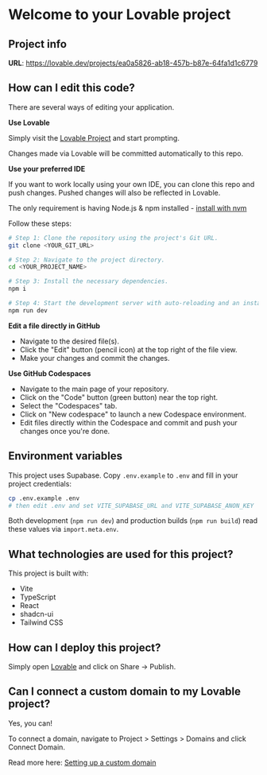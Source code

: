 # Welcome to your Lovable project

## Project info

**URL**: https://lovable.dev/projects/ea0a5826-ab18-457b-b87e-64fa1d1c6779

## How can I edit this code?

There are several ways of editing your application.

**Use Lovable**

Simply visit the [Lovable Project](https://lovable.dev/projects/ea0a5826-ab18-457b-b87e-64fa1d1c6779) and start prompting.

Changes made via Lovable will be committed automatically to this repo.

**Use your preferred IDE**

If you want to work locally using your own IDE, you can clone this repo and push changes. Pushed changes will also be reflected in Lovable.

The only requirement is having Node.js & npm installed - [install with nvm](https://github.com/nvm-sh/nvm#installing-and-updating)

Follow these steps:

```sh
# Step 1: Clone the repository using the project's Git URL.
git clone <YOUR_GIT_URL>

# Step 2: Navigate to the project directory.
cd <YOUR_PROJECT_NAME>

# Step 3: Install the necessary dependencies.
npm i

# Step 4: Start the development server with auto-reloading and an instant preview.
npm run dev
```

**Edit a file directly in GitHub**

- Navigate to the desired file(s).
- Click the "Edit" button (pencil icon) at the top right of the file view.
- Make your changes and commit the changes.

**Use GitHub Codespaces**

- Navigate to the main page of your repository.
- Click on the "Code" button (green button) near the top right.
- Select the "Codespaces" tab.
- Click on "New codespace" to launch a new Codespace environment.
 - Edit files directly within the Codespace and commit and push your changes once you're done.

## Environment variables

This project uses Supabase. Copy `.env.example` to `.env` and fill in your project credentials:

```sh
cp .env.example .env
# then edit .env and set VITE_SUPABASE_URL and VITE_SUPABASE_ANON_KEY
```

Both development (`npm run dev`) and production builds (`npm run build`) read these values via `import.meta.env`.

## What technologies are used for this project?

This project is built with:

- Vite
- TypeScript
- React
- shadcn-ui
- Tailwind CSS

## How can I deploy this project?

Simply open [Lovable](https://lovable.dev/projects/ea0a5826-ab18-457b-b87e-64fa1d1c6779) and click on Share -> Publish.

## Can I connect a custom domain to my Lovable project?

Yes, you can!

To connect a domain, navigate to Project > Settings > Domains and click Connect Domain.

Read more here: [Setting up a custom domain](https://docs.lovable.dev/tips-tricks/custom-domain#step-by-step-guide)
